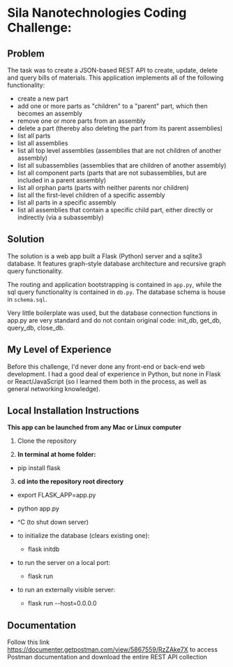 Sila Nanotechnologies Coding Challenge:
============================

Problem
-------
The task was to create a JSON-based REST API to create, update, delete and query
bills of materials. This application implements all of the following
functionality:

- create a new part
- add one or more parts as "children" to a "parent" part, which then becomes an assembly
- remove one or more parts from an assembly
- delete a part (thereby also deleting the part from its parent assemblies)
- list all parts
- list all assemblies
- list all top level assemblies (assemblies that are not children of another assembly)
- list all subassemblies (assemblies that are children of another assembly)
- list all component parts (parts that are not subassemblies, but are included in a parent assembly)
- list all orphan parts (parts with neither parents nor children)
- list all the first-level children of a specific assembly
- list all parts in a specific assembly
- list all assemblies that contain a specific child part, either directly or indirectly (via a subassembly)

Solution
--------
The solution is a web app built a Flask (Python) server and a sqlite3 database.
It features graph-style database architecture and recursive graph query
functionality.

The routing and application bootstrapping is contained in `app.py`, while the
sql query functionality is contained in `db.py`. The database schema is house in
`schema.sql`.

Very little boilerplate was used, but the database connection functions in
app.py are very standard and do not contain original code: init_db,
get_db, query_db, close_db.

My Level of Experience
----------------------
Before this challenge, I'd never done any front-end or back-end web development.
I had a good deal of experience in Python, but none in Flask or React/JavaScript
(so I learned them both in the process, as well as general networking
knowledge).

Local Installation Instructions
-------------------------------

**This app can be launched from any Mac or Linux computer**

1. Clone the repository

2. **In terminal at home folder:**

  * pip install flask

3. **cd into the repository root directory**

  * export FLASK_APP=app.py
  * python app.py
  * ^C (to shut down server)

  * to initialize the database (clears existing one):
    * flask initdb

  * to run the server on a local port:
    * flask run
  * to run an externally visible server:
    * flask run --host=0.0.0.0

Documentation
-------------
Follow this link https://documenter.getpostman.com/view/5867559/RzZAke7X to
access Postman documentation and download the entire REST API collection
